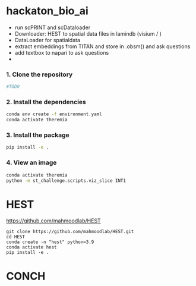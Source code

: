 # hackaton_bio_ai

- run scPRINT and scDataloader
- Downloader: HEST to spatial data files in lamindb (visium / )
- DataLoader for spatialdata
- extract embeddings from TITAN and store in .obsm() and ask questions
- add textbox to napari to ask questions
-



### 1. Clone the repository
```bash
#TODO
```

### 2. Install the dependencies
```bash
conda env create -f environment.yaml
conda activate theremia
```

### 3. Install the package
```bash
pip install -e .
```

### 4. View an image
```bash
conda activate theremia
python -m st_challenge.scripts.viz_slice INT1
```




# HEST

https://github.com/mahmoodlab/HEST

```
git clone https://github.com/mahmoodlab/HEST.git
cd HEST
conda create -n "hest" python=3.9
conda activate hest
pip install -e .
```

# CONCH
